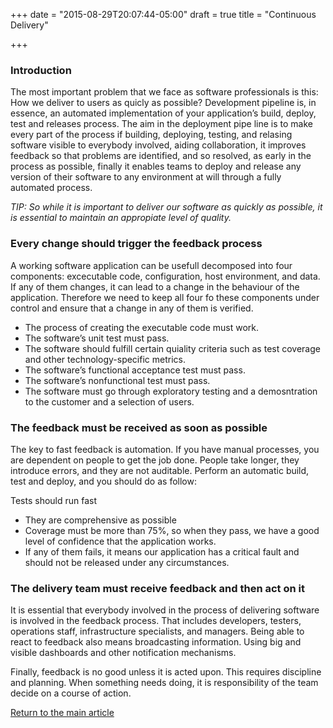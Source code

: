 +++
date = "2015-08-29T20:07:44-05:00"
draft = true
title = "Continuous Delivery"

+++
### Introduction
The most important problem that we face as software professionals is this: How we deliver to users as quicly as possible? Development pipeline is, in essence, an automated implementation of your application’s build, deploy, test and releases process. The aim in the deployment pipe line is to make every part of the process if building, deploying, testing, and relasing software visible to everybody involved, aiding collaboration, it improves feedback so that problems are identified, and so resolved, as early in the process as possible, finally it enables teams to deploy and release any version of their software to any environment at will through a fully automated process.


*TIP: So while it is important to deliver our software as quickly as possible, it is essential to maintain an appropiate level of quality.*

### Every change should trigger the feedback process
A working software application can be usefull decomposed into four components: excecutable code, configuration, host environment, and data. If any of them changes, it can lead to a change in the behaviour of the application. Therefore we need to keep all four fo these components under control and ensure that a change in any of them is verified.

* The process of creating the executable code must work.
* The software’s unit test must pass.
* The software should fulfill certain quiality criteria such as test coverage and other technology-specific metrics.
* The software’s functional acceptance test must pass.
* The software’s nonfunctional test must pass.
* The software must go through exploratory testing and a demosntration to the customer and a selection of users.

### The feedback must be received as soon as possible
The key to fast feedback is automation. If you have manual processes, you are dependent on people to get the job done. People take longer, they introduce errors, and they are not auditable. Perform an automatic build, test and deploy, and you should do as follow:

Tests should run fast

* They are comprehensive as possible
* Coverage must be more than 75%, so when they pass, we have a good level of confidence that the application works.
* If any of them fails, it means our application has a critical fault and should not be released under any circumstances.

### The delivery team must receive feedback and then act on it
It is essential that everybody involved in the process of delivering software is involved in the feedback process. That includes developers, testers, operations staff, infrastructure specialists, and managers. Being able to react to feedback also means broadcasting information. Using big and visible dashboards and other notification mechanisms.

Finally, feedback is no good unless it is acted upon. This requires discipline and planning. When something needs doing, it is responsibility of the team decide on a course of action.

[Return to the main article](/techtalk/techtalks)
